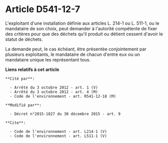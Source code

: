 # Article D541-12-7

L'exploitant d'une installation définie aux articles L. 214-1 ou L. 511-1, ou le mandataire de son choix, peut demander à
l'autorité compétente de fixer des critères pour que des déchets qu'il produit ou détient cessent d'avoir le statut de
déchets.

La demande peut, le cas échéant, être présentée conjointement par plusieurs exploitants, le mandataire de chacun d'entre eux
ou un mandataire unique les représentant tous.

**Liens relatifs à cet article**

	**Cité par**:

	  - Arrêté du 3 octobre 2012 - art. 1 (V)
	  - Arrêté du 3 octobre 2012 - art. 4 (M)
	  - Code de l'environnement - art. R541-12-18 (M)

	**Modifié par**:

	  - Décret n°2015-1827 du 30 décembre 2015 - art. 9

	**Cite**:

	  - Code de l'environnement - art. L214-1 (V)
	  - Code de l'environnement - art. L511-1 (V)
